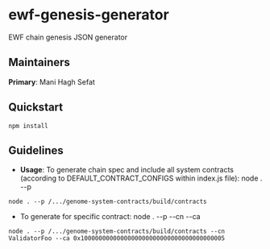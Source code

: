 # ewf-genesis-generator
EWF chain genesis JSON generator

## Maintainers
**Primary**: Mani Hagh Sefat

## Quickstart
```
npm install
```

## Guidelines

- **Usage**:
   To generate chain spec and include all system contracts (according to DEFAULT_CONTRACT_CONFIGS within index.js file):
node . --p <COMPILED-CONTRACT-PATH>
```
node . --p /.../genome-system-contracts/build/contracts
```
   - To generate for specific contract:
node . --p <COMPILED-CONTRACT-PATH> --cn <DESIRED-CONTRACT-NAME> --ca <DESIRED-CONTRACT-ADDRESS>
```
node . --p /.../genome-system-contracts/build/contracts --cn ValidatorFoo --ca 0x1000000000000000000000000000000000000005
```
